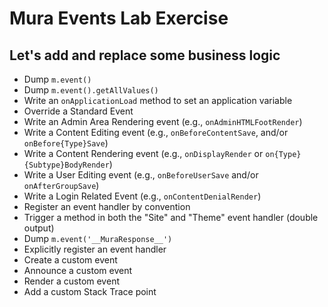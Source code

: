 # Mura Events Lab Exercise

## Let's add and replace some business logic

* Dump `m.event()`
* Dump `m.event().getAllValues()`
* Write an `onApplicationLoad` method to set an application variable
* Override a Standard Event
* Write an Admin Area Rendering event (e.g., `onAdminHTMLFootRender`)
* Write a Content Editing event (e.g., `onBeforeContentSave`, and/or `onBefore{Type}Save`)
* Write a Content Rendering event (e.g., `onDisplayRender` or `on{Type}{Subtype}BodyRender`)
* Write a User Editing event (e.g., `onBeforeUserSave` and/or `onAfterGroupSave`)
* Write a Login Related Event (e.g., `onContentDenialRender`)
* Register an event handler by convention
* Trigger a method in both the "Site" and "Theme" event handler (double output)
* Dump `m.event('__MuraResponse__')`
* Explicitly register an event handler
* Create a custom event
* Announce a custom event
* Render a custom event
* Add a custom Stack Trace point
